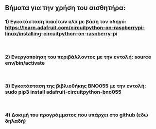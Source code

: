 <H2>Βήματα για την χρήση του αισθητήρα:</H2>

<H3>
1) Εγκατάσταση πακέτων κλπ με βάση τον οδηγό:
<a href="https://learn.adafruit.com/circuitpython-on-raspberrypi-linux/installing-circuitpython-on-raspberry-pi">
https://learn.adafruit.com/circuitpython-on-raspberrypi-linux/installing-circuitpython-on-raspberry-pi</a>

<br><br>
2) Ενεργοποίηση του περιβάλλοντος με την εντολή:
<b>
source env/bin/activate
</b>

<br><br>
3) Εγκατάσταση της βιβλιοθήκης BNO055 με την εντολή:
<b>
sudo pip3 install adafruit-circuitpython-bno055
</b>

<br><br>
4) Δοκιμή του προγράμματος που υπάρχει στο github (εδώ δηλαδή)
</H3>
